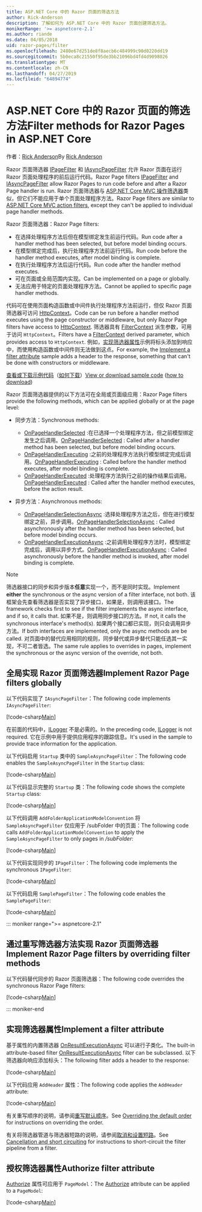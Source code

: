 ```yaml
---
title: ASP.NET Core 中的 Razor 页面的筛选方法
author: Rick-Anderson
description: 了解如何为 ASP.NET Core 中的 Razor 页面创建筛选方法。
monikerRange: '>= aspnetcore-2.1'
ms.author: riande
ms.date: 04/05/2018
uid: razor-pages/filter
ms.openlocfilehash: 2480e67d251de8f8aecb6c484999c90d0220dd19
ms.sourcegitcommit: 5b0eca8c21550f95de3bb21096bd4fd4d9098026
ms.translationtype: MT
ms.contentlocale: zh-CN
ms.lasthandoff: 04/27/2019
ms.locfileid: "64894774"
---
```

# <a name="filter-methods-for-razor-pages-in-aspnet-core"></a><span data-ttu-id="dd8b2-103">ASP.NET Core 中的 Razor 页面的筛选方法</span><span class="sxs-lookup"><span data-stu-id="dd8b2-103">Filter methods for Razor Pages in ASP.NET Core</span></span>

<span data-ttu-id="dd8b2-104">作者：[Rick Anderson](https://twitter.com/RickAndMSFT)</span><span class="sxs-lookup"><span data-stu-id="dd8b2-104">By [Rick Anderson](https://twitter.com/RickAndMSFT)</span></span>

<span data-ttu-id="dd8b2-105">Razor 页面筛选器 [IPageFilter](/dotnet/api/microsoft.aspnetcore.mvc.filters.ipagefilter?view=aspnetcore-2.0) 和 [IAsyncPageFilter](/dotnet/api/microsoft.aspnetcore.mvc.filters.iasyncpagefilter?view=aspnetcore-2.0) 允许 Razor 页面在运行 Razor 页面处理程序的前后运行代码。</span><span class="sxs-lookup"><span data-stu-id="dd8b2-105">Razor Page filters [IPageFilter](/dotnet/api/microsoft.aspnetcore.mvc.filters.ipagefilter?view=aspnetcore-2.0) and [IAsyncPageFilter](/dotnet/api/microsoft.aspnetcore.mvc.filters.iasyncpagefilter?view=aspnetcore-2.0) allow Razor Pages to run code before and after a Razor Page handler is run.</span></span> <span data-ttu-id="dd8b2-106">Razor 页面筛选器与 [ASP.NET Core MVC 操作筛选器](xref:mvc/controllers/filters#action-filters)类似，但它们不能应用于单个页面处理程序方法。</span><span class="sxs-lookup"><span data-stu-id="dd8b2-106">Razor Page filters are similar to [ASP.NET Core MVC action filters](xref:mvc/controllers/filters#action-filters), except they can't be applied to individual page handler methods.</span></span> 

<span data-ttu-id="dd8b2-107">Razor 页面筛选器：</span><span class="sxs-lookup"><span data-stu-id="dd8b2-107">Razor Page filters:</span></span>

* <span data-ttu-id="dd8b2-108">在选择处理程序方法后但在模型绑定发生前运行代码。</span><span class="sxs-lookup"><span data-stu-id="dd8b2-108">Run code after a handler method has been selected, but before model binding occurs.</span></span>
* <span data-ttu-id="dd8b2-109">在模型绑定完成后，执行处理程序方法前运行代码。</span><span class="sxs-lookup"><span data-stu-id="dd8b2-109">Run code before the handler method executes, after model binding is complete.</span></span>
* <span data-ttu-id="dd8b2-110">在执行处理程序方法后运行代码。</span><span class="sxs-lookup"><span data-stu-id="dd8b2-110">Run code after the handler method executes.</span></span>
* <span data-ttu-id="dd8b2-111">可在页面或全局范围内实现。</span><span class="sxs-lookup"><span data-stu-id="dd8b2-111">Can be implemented on a page or globally.</span></span>
* <span data-ttu-id="dd8b2-112">无法应用于特定的页面处理程序方法。</span><span class="sxs-lookup"><span data-stu-id="dd8b2-112">Cannot be applied to specific page handler methods.</span></span>

<span data-ttu-id="dd8b2-113">代码可在使用页面构造函数或中间件执行处理程序方法前运行，但仅 Razor 页面筛选器可访问 [HttpContext](/dotnet/api/microsoft.aspnetcore.mvc.razorpages.pagemodel.httpcontext?view=aspnetcore-2.0#Microsoft_AspNetCore_Mvc_RazorPages_PageModel_HttpContext)。</span><span class="sxs-lookup"><span data-stu-id="dd8b2-113">Code can be run before a handler method executes using the page constructor or middleware, but only Razor Page filters have access to [HttpContext](/dotnet/api/microsoft.aspnetcore.mvc.razorpages.pagemodel.httpcontext?view=aspnetcore-2.0#Microsoft_AspNetCore_Mvc_RazorPages_PageModel_HttpContext).</span></span> <span data-ttu-id="dd8b2-114">筛选器具有 [FilterContext](/dotnet/api/microsoft.aspnetcore.mvc.filters.filtercontext?view=aspnetcore-2.0) 派生参数，可用于访问 `HttpContext`。</span><span class="sxs-lookup"><span data-stu-id="dd8b2-114">Filters have a [FilterContext](/dotnet/api/microsoft.aspnetcore.mvc.filters.filtercontext?view=aspnetcore-2.0) derived parameter, which provides access to `HttpContext`.</span></span> <span data-ttu-id="dd8b2-115">例如，[实现筛选器属性](#ifa)示例将标头添加到响应中，而使用构造函数或中间件则无法做到这点。</span><span class="sxs-lookup"><span data-stu-id="dd8b2-115">For example, the [Implement a filter attribute](#ifa) sample adds a header to the response, something that can't be done with constructors or middleware.</span></span>

<span data-ttu-id="dd8b2-116">[查看或下载示例代码](https://github.com/aspnet/AspNetCore.Docs/tree/master/aspnetcore/razor-pages/filter/sample/PageFilter)（[如何下载](xref:index#how-to-download-a-sample)）</span><span class="sxs-lookup"><span data-stu-id="dd8b2-116">[View or download sample code](https://github.com/aspnet/AspNetCore.Docs/tree/master/aspnetcore/razor-pages/filter/sample/PageFilter) ([how to download](xref:index#how-to-download-a-sample))</span></span>

<span data-ttu-id="dd8b2-117">Razor 页面筛选器提供的以下方法可在全局或页面级应用：</span><span class="sxs-lookup"><span data-stu-id="dd8b2-117">Razor Page filters provide the following methods, which can be applied globally or at the page level:</span></span>

* <span data-ttu-id="dd8b2-118">同步方法：</span><span class="sxs-lookup"><span data-stu-id="dd8b2-118">Synchronous methods:</span></span>

  * <span data-ttu-id="dd8b2-119">[OnPageHandlerSelected](/dotnet/api/microsoft.aspnetcore.mvc.filters.ipagefilter.onpagehandlerselected?view=aspnetcore-2.0) :在已选择一个处理程序方法，但之前模型绑定发生之后调用。</span><span class="sxs-lookup"><span data-stu-id="dd8b2-119">[OnPageHandlerSelected](/dotnet/api/microsoft.aspnetcore.mvc.filters.ipagefilter.onpagehandlerselected?view=aspnetcore-2.0) : Called after a handler method has been selected, but before model binding occurs.</span></span>
  * <span data-ttu-id="dd8b2-120">[OnPageHandlerExecuting](/dotnet/api/microsoft.aspnetcore.mvc.filters.ipagefilter.onpagehandlerexecuting?view=aspnetcore-2.0) :之前的处理程序方法执行模型绑定完成后调用。</span><span class="sxs-lookup"><span data-stu-id="dd8b2-120">[OnPageHandlerExecuting](/dotnet/api/microsoft.aspnetcore.mvc.filters.ipagefilter.onpagehandlerexecuting?view=aspnetcore-2.0) : Called before the handler method executes, after model binding is complete.</span></span>
  * <span data-ttu-id="dd8b2-121">[OnPageHandlerExecuted](/dotnet/api/microsoft.aspnetcore.mvc.filters.ipagefilter.onpagehandlerexecuted?view=aspnetcore-2.0) :处理程序方法执行之前的操作结果后调用。</span><span class="sxs-lookup"><span data-stu-id="dd8b2-121">[OnPageHandlerExecuted](/dotnet/api/microsoft.aspnetcore.mvc.filters.ipagefilter.onpagehandlerexecuted?view=aspnetcore-2.0) : Called after the handler method executes, before the action result.</span></span>

* <span data-ttu-id="dd8b2-122">异步方法：</span><span class="sxs-lookup"><span data-stu-id="dd8b2-122">Asynchronous methods:</span></span>

  * <span data-ttu-id="dd8b2-123">[OnPageHandlerSelectionAsync](/dotnet/api/microsoft.aspnetcore.mvc.filters.iasyncpagefilter.onpagehandlerselectionasync?view=aspnetcore-2.0) :选择处理程序方法之后，但在进行模型绑定之前，异步调用。</span><span class="sxs-lookup"><span data-stu-id="dd8b2-123">[OnPageHandlerSelectionAsync](/dotnet/api/microsoft.aspnetcore.mvc.filters.iasyncpagefilter.onpagehandlerselectionasync?view=aspnetcore-2.0) : Called asynchronously after the handler method has been selected, but before model binding occurs.</span></span>
  * <span data-ttu-id="dd8b2-124">[OnPageHandlerExecutionAsync](/dotnet/api/microsoft.aspnetcore.mvc.filters.iasyncpagefilter.onpagehandlerexecutionasync?view=aspnetcore-2.0) :之前调用处理程序方法时，模型绑定完成后，调用以异步方式。</span><span class="sxs-lookup"><span data-stu-id="dd8b2-124">[OnPageHandlerExecutionAsync](/dotnet/api/microsoft.aspnetcore.mvc.filters.iasyncpagefilter.onpagehandlerexecutionasync?view=aspnetcore-2.0) : Called asynchronously before the handler method is invoked, after model binding is complete.</span></span>

> [!NOTE]
> <span data-ttu-id="dd8b2-125">筛选器接口的同步和异步版本**任意**实现一个，而不是同时实现。</span><span class="sxs-lookup"><span data-stu-id="dd8b2-125">Implement **either** the synchronous or the async version of a filter interface, not both.</span></span> <span data-ttu-id="dd8b2-126">该框架会先查看筛选器是否实现了异步接口，如果是，则调用该接口。</span><span class="sxs-lookup"><span data-stu-id="dd8b2-126">The framework checks first to see if the filter implements the async interface, and if so, it calls that.</span></span> <span data-ttu-id="dd8b2-127">如果不是，则调用同步接口的方法。</span><span class="sxs-lookup"><span data-stu-id="dd8b2-127">If not, it calls the synchronous interface's method(s).</span></span> <span data-ttu-id="dd8b2-128">如果两个接口都已实现，则只会调用异步方法。</span><span class="sxs-lookup"><span data-stu-id="dd8b2-128">If both interfaces are implemented, only the async methods are be called.</span></span> <span data-ttu-id="dd8b2-129">对页面中的替代应用相同的规则，同步替代或异步替代只能任选其一实现，不可二者皆选。</span><span class="sxs-lookup"><span data-stu-id="dd8b2-129">The same rule applies to overrides in pages, implement the synchronous or the async version of the override, not both.</span></span>

## <a name="implement-razor-page-filters-globally"></a><span data-ttu-id="dd8b2-130">全局实现 Razor 页面筛选器</span><span class="sxs-lookup"><span data-stu-id="dd8b2-130">Implement Razor Page filters globally</span></span>

<span data-ttu-id="dd8b2-131">以下代码实现了 `IAsyncPageFilter`：</span><span class="sxs-lookup"><span data-stu-id="dd8b2-131">The following code implements `IAsyncPageFilter`:</span></span>

[!code-csharp[Main](filter/sample/PageFilter/Filters/SampleAsyncPageFilter.cs?name=snippet1)]

<span data-ttu-id="dd8b2-132">在前面的代码中，[ILogger](/dotnet/api/microsoft.extensions.logging.ilogger?view=aspnetcore-2.0) 不是必需的。</span><span class="sxs-lookup"><span data-stu-id="dd8b2-132">In the preceding code, [ILogger](/dotnet/api/microsoft.extensions.logging.ilogger?view=aspnetcore-2.0) is not required.</span></span> <span data-ttu-id="dd8b2-133">它在示例中用于提供应用程序的跟踪信息。</span><span class="sxs-lookup"><span data-stu-id="dd8b2-133">It's used in the sample to provide trace information for the application.</span></span>

<span data-ttu-id="dd8b2-134">以下代码启用 `Startup` 类中的 `SampleAsyncPageFilter`：</span><span class="sxs-lookup"><span data-stu-id="dd8b2-134">The following code enables the `SampleAsyncPageFilter` in the `Startup` class:</span></span>

[!code-csharp[Main](filter/sample/PageFilter/Startup.cs?name=snippet2&highlight=11)]

<span data-ttu-id="dd8b2-135">以下代码显示完整的 `Startup` 类：</span><span class="sxs-lookup"><span data-stu-id="dd8b2-135">The following code shows the complete `Startup` class:</span></span>

[!code-csharp[Main](filter/sample/PageFilter/Startup.cs?name=snippet1)]

<span data-ttu-id="dd8b2-136">以下代码调用 `AddFolderApplicationModelConvention` 将 `SampleAsyncPageFilter` 仅应用于 /subFolder 中的页面：</span><span class="sxs-lookup"><span data-stu-id="dd8b2-136">The following code calls `AddFolderApplicationModelConvention` to apply the `SampleAsyncPageFilter` to only pages in */subFolder*:</span></span>

[!code-csharp[Main](filter/sample/PageFilter/Startup2.cs?name=snippet2)]

<span data-ttu-id="dd8b2-137">以下代码实现同步的 `IPageFilter`：</span><span class="sxs-lookup"><span data-stu-id="dd8b2-137">The following code implements the synchronous `IPageFilter`:</span></span>

[!code-csharp[Main](filter/sample/PageFilter/Filters/SamplePageFilter.cs?name=snippet1)]

<span data-ttu-id="dd8b2-138">以下代码启用 `SamplePageFilter`：</span><span class="sxs-lookup"><span data-stu-id="dd8b2-138">The following code enables the `SamplePageFilter`:</span></span>

[!code-csharp[Main](filter/sample/PageFilter/StartupSync.cs?name=snippet2&highlight=11)]

::: moniker range=">= aspnetcore-2.1"

## <a name="implement-razor-page-filters-by-overriding-filter-methods"></a><span data-ttu-id="dd8b2-139">通过重写筛选器方法实现 Razor 页面筛选器</span><span class="sxs-lookup"><span data-stu-id="dd8b2-139">Implement Razor Page filters by overriding filter methods</span></span>

<span data-ttu-id="dd8b2-140">以下代码替代同步的 Razor 页面筛选器：</span><span class="sxs-lookup"><span data-stu-id="dd8b2-140">The following code overrides the synchronous Razor Page filters:</span></span>

[!code-csharp[Main](filter/sample/PageFilter/Pages/Index.cshtml.cs)]

::: moniker-end

<a name="ifa"></a>

## <a name="implement-a-filter-attribute"></a><span data-ttu-id="dd8b2-141">实现筛选器属性</span><span class="sxs-lookup"><span data-stu-id="dd8b2-141">Implement a filter attribute</span></span>

<span data-ttu-id="dd8b2-142">基于属性的内置筛选器 [OnResultExecutionAsync](/dotnet/api/microsoft.aspnetcore.mvc.filters.iasyncresultfilter.onresultexecutionasync?view=aspnetcore-2.0#Microsoft_AspNetCore_Mvc_Filters_IAsyncResultFilter_OnResultExecutionAsync_Microsoft_AspNetCore_Mvc_Filters_ResultExecutingContext_Microsoft_AspNetCore_Mvc_Filters_ResultExecutionDelegate_) 可以进行子类化。</span><span class="sxs-lookup"><span data-stu-id="dd8b2-142">The built-in attribute-based filter [OnResultExecutionAsync](/dotnet/api/microsoft.aspnetcore.mvc.filters.iasyncresultfilter.onresultexecutionasync?view=aspnetcore-2.0#Microsoft_AspNetCore_Mvc_Filters_IAsyncResultFilter_OnResultExecutionAsync_Microsoft_AspNetCore_Mvc_Filters_ResultExecutingContext_Microsoft_AspNetCore_Mvc_Filters_ResultExecutionDelegate_) filter can be subclassed.</span></span> <span data-ttu-id="dd8b2-143">以下筛选器向响应添加标头：</span><span class="sxs-lookup"><span data-stu-id="dd8b2-143">The following filter adds a header to the response:</span></span>

[!code-csharp[Main](filter/sample/PageFilter/Filters/AddHeaderAttribute.cs)]

<span data-ttu-id="dd8b2-144">以下代码应用 `AddHeader` 属性：</span><span class="sxs-lookup"><span data-stu-id="dd8b2-144">The following code applies the `AddHeader` attribute:</span></span>

[!code-csharp[Main](filter/sample/PageFilter/Pages/Contact.cshtml.cs?name=snippet1)]

<span data-ttu-id="dd8b2-145">有关重写顺序的说明，请参阅[重写默认顺序](xref:mvc/controllers/filters#overriding-the-default-order)。</span><span class="sxs-lookup"><span data-stu-id="dd8b2-145">See [Overriding the default order](xref:mvc/controllers/filters#overriding-the-default-order) for instructions on overriding the order.</span></span>

<span data-ttu-id="dd8b2-146">有关将筛选器管道与筛选器短路的说明，请参阅[取消和设置短路](xref:mvc/controllers/filters#cancellation-and-short-circuiting)。</span><span class="sxs-lookup"><span data-stu-id="dd8b2-146">See [Cancellation and short circuiting](xref:mvc/controllers/filters#cancellation-and-short-circuiting) for instructions to short-circuit the filter pipeline from a filter.</span></span> 

<a name="auth"></a>

## <a name="authorize-filter-attribute"></a><span data-ttu-id="dd8b2-147">授权筛选器属性</span><span class="sxs-lookup"><span data-stu-id="dd8b2-147">Authorize filter attribute</span></span>

<span data-ttu-id="dd8b2-148">[Authorize](/dotnet/api/microsoft.aspnetcore.authorization.authorizeattribute?view=aspnetcore-2.0) 属性可应用于 `PageModel`：</span><span class="sxs-lookup"><span data-stu-id="dd8b2-148">The [Authorize](/dotnet/api/microsoft.aspnetcore.authorization.authorizeattribute?view=aspnetcore-2.0) attribute can be applied to a `PageModel`:</span></span>

[!code-csharp[Main](filter/sample/PageFilter/Pages/ModelWithAuthFilter.cshtml.cs?highlight=7)]
